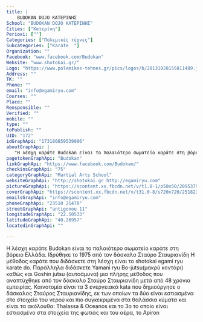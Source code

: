 ```yaml
---
title: |
    BUDOKAN DOJO ΚΑΤΕΡΙΝΗΣ
School: "BUDOKAN DOJO ΚΑΤΕΡΙΝΗΣ"
Cities: ["Κατερίνη"]
Perioxi: [""]
Categories: ["Πολεμικές τέχνες"]
Subcategories: ["Karate  "]
Organization: ""
Facebook: "www.facebook.com/Budokan"
Website: "www.shotokai.gr/"
Logo: "https://www.polemikes-tehnes.gr/pics/logos/b/20131028155811489.jpg"
Address: ""
TK: ""
Phone: ""
email: "info@egamiryu.com"
Courses: ""
Place: ""
Rensponsible: ""
Verified: ""
mobile: ""
type: ""
toPublish: ""
UID: "172"
idGraphApi: "173180859539906"
aboutGraphApi: | 
   "Η λέσχη καράτε Budokan είναι το παλαιότερο σωματείο καράτε στη βόρειο Ελλάδα. Ιδρύθηκε το 1975 απο τον δάσκαλο Σταύρο Σταυριανίδη"
pagetokenGraphApi: "Budokan"
linkGraphApi: "https://www.facebook.com/Budokan/"
checkinsGraphApi: "75"
categoryGraphApi: "Martial Arts School"
websiteGraphApi: "http://shotokai.gr http://egamiryu.com"
pictureGraphApi: "https://scontent.xx.fbcdn.net/v/t1.0-1/p50x50/20953791_656974891160498_388224516050384259_n.jpg?oh=007dce760fd3ce7b94862ef78756e29d&amp;oe=5B41F50F"
coverGraphApi: "https://scontent.xx.fbcdn.net/v/t31.0-8/s720x720/25182378_699530926904894_762454107150317874_o.jpg?oh=a68705ee29eda0267d60b4dc1993979c&amp;oe=5B076180"
emailsGraphApi: "info@egamiryu.com"
phoneGraphApi: "23510 21470"
streetGraphApi: "antigonou 11"
longitudeGraphApi: "22.50533"
latitudeGraphApi: "40.26957"
locatedinGraphApi: ""

---
```


Η λέσχη καράτε Budokan είναι το παλαιότερο σωματείο καράτε στη βόρειο Ελλάδα. Ιδρύθηκε το 1975 από τον δάσκαλο Σταύρο Σταυριανίδη Η μέθοδος καράτε που διδάσκετε στη λέσχη είναι το shotokai egami ryu karate do. Παράλληλα διδάσκετε Yamani ryu Bo-jutsu(μακρύ κοντάρι) καθώς και Goshin jutsu (αυτοάμυνα) μια πλήρης μέθοδος που αναπτύχθηκε από τον δάσκαλο Σταύρο Σταυριανίδη μετά από 48 χρόνια εμπειρίας. Καινοτομία είναι τα 3 ενεργειακά kata που δημιούργησε ο δάσκαλος Σταύρος Σταυριανίδης, εκ των οποίων τα δύο είναι εστιασμένα στο στοιχείο του νερού και πιο συγκεκριμένα στα θαλάσσια κύματα και είναι τα ακόλουθα: Thalassa &amp; Oceanos και το 3ο το οποίο είναι εστιασμένο στα στοιχεία της φωτιάς και του αέρα, το Apiron 

